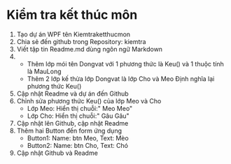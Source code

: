 # Kiểm tra kết thúc môn
1. Tạo dự án WPF tên Kiemtraketthucmon
2. Chia sẻ đến github trong Repository: kiemtra
3. Viết tập tin Readme.md dùng ngôn ngữ Markdown
4. * Thêm lớp mói tên Dongvat với 1 phương thức là Keu() và 1 thuộc tính là MauLong
   * Thêm 2 lớp kế thừa lớp Dongvat là lớp Cho và Meo
Định nghĩa lại phương thức Keu()
5. Cập nhật Readme và dự án đến Github
6. Chỉnh sửa phương thức Keu() của lớp Meo và Cho
   * Lớp Meo: Hiển thị chuỗi:" Meo Meo" 
   * Lớp Cho: Hiển thị chuỗi:" Gâu Gâu"
7. Cập nhật lên Github, cập nhật Readme
8. Thêm hai Button đến form ứng dụng
    * Button1: Name: btn Meo, Text: Mèo
    * Button2: Name: btn Cho, Text: Chó
9. Cập nhật Github và Readme
